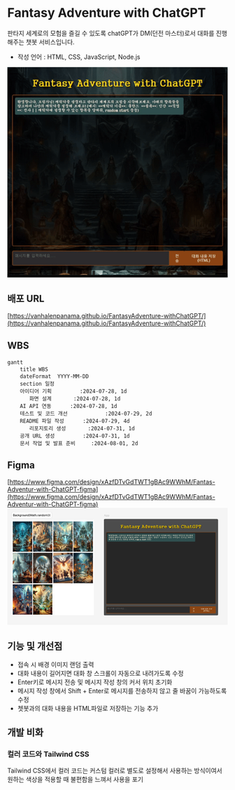 # Fantasy Adventure with ChatGPT
판타지 세계로의 모험을 즐길 수 있도록 chatGPT가 DM(던전 마스터)로서 대화를 진행해주는 챗봇 서비스입니다.
- 작성 언어 : HTML, CSS, JavaScript, Node.js

![demo](./img/demo.gif)


## 배포 URL
[https://vanhalenpanama.github.io/FantasyAdventure-withChatGPT/](https://vanhalenpanama.github.io/FantasyAdventure-withChatGPT/)


## WBS
```mermaid
gantt
    title WBS
    dateFormat  YYYY-MM-DD
    section 일정
    아이디어 기획         :2024-07-28, 1d
       화면 설계       :2024-07-28, 1d
    AI API 연동      :2024-07-28, 1d
    테스트 및 코드 개선            :2024-07-29, 2d
    README 파일 작성      :2024-07-29, 4d
       리포지토리 생성       :2024-07-31, 1d
    공개 URL 생성         :2024-07-31, 1d
    문서 작업 및 발표 준비     :2024-08-01, 2d
```


## Figma
[https://www.figma.com/design/xAzfDTvGdTWT1gBAc9WWhM/Fantas-Adventur-with-ChatGPT-figma](https://www.figma.com/design/xAzfDTvGdTWT1gBAc9WWhM/Fantas-Adventur-with-ChatGPT-figma)
![design](./img/design.png)



## 기능 및 개선점
- 접속 시 배경 이미지 랜덤 출력
- 대화 내용이 길어지면 대화 창 스크롤이 자동으로 내려가도록 수정
- Enter키로 메시지 전송 및 메시지 작성 창의 커서 위치 초기화
- 메시지 작성 창에서 Shift + Enter로 메시지를 전송하지 않고 줄 바꿈이 가능하도록 수정
- 쳇봇과의 대화 내용을 HTML파일로 저장하는 기능 추가


## 개발 비화
### 컬러 코드와 Tailwind CSS 
Tailwind CSS에서 컬러 코드는 커스텀 컬러로 별도로 설정해서 사용하는 방식이여서 원하는 색상을 적용할 때 불편함을 느껴서 사용을 포기

